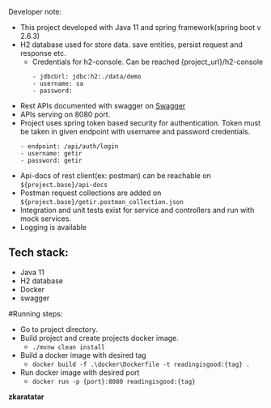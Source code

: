 Developer note:
  - This project developed with Java 11 and spring framework(spring boot v 2.6.3)
  - H2 database used for store data. save entities, persist request and response etc.
    - Credentials for h2-console. Can be reached {project_url}/h2-console
       ```
       - jdbcUrl: jdbc:h2:./data/demo
       - username: sa
       - password: 
      ```
  - Rest APIs documented with swagger on [Swagger](http://localhost:8080/swagger-ui) 
  - APIs serving on 8080 port.
  - Project uses spring token based security for authentication. Token must be taken in given endpoint with username and password credentials.
       ```
       - endpoint: /api/auth/login
       - username: getir
       - password: getir
      ```
   - Api-docs of rest client(ex: postman) can be reachable on ```${project.base}/api-docs```
   - Postman request collections are added on ```${project.base}/getir.postman_collection.json```
   - Integration and unit tests exist for service and controllers and run with mock services.
   - Logging is available

## Tech stack:

* Java 11
* H2 database
* Docker
* swagger


#Running steps:
- Go to project directory.
- Build project and create projects docker image.
  - ```./mvnw clean install```
- Build a docker image with desired tag
  - ```docker build -f .\docker\Dockerfile -t readingisgood:{tag} .```
- Run docker image with desired port
  - ```docker run -p {port}:8080 readingisgood:{tag}```  

**zkaratatar**
